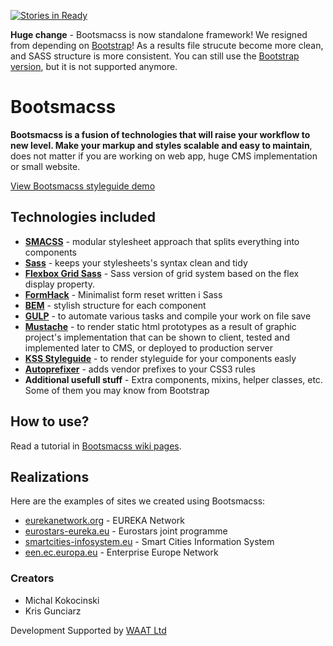 [![Stories in Ready](https://badge.waffle.io/frontcraft/bootsmacss.png?label=ready&title=Ready)](https://waffle.io/frontcraft/bootsmacss)

**Huge change** - Bootsmacss is now standalone framework! We resigned from depending on [Bootstrap](http://getbootstrap.com/)! As a results file strucute become more clean, and SASS structure is more consistent. You can still use the [Bootstrap version](https://github.com/frontcraft/bootsmacss/tree/bootstrap), but it is not supported anymore.

Bootsmacss
=========

**Bootsmacss is a fusion of technologies that will raise your workflow to new level. Make your markup and styles scalable and easy to maintain**, does not matter if you are working on web app, huge CMS implementation or small website.

[View Bootsmacss styleguide demo](http://frontcraft.github.io/bootsmacss/styleguide/)

## Technologies included

* **[SMACSS](https://smacss.com/)** - modular stylesheet approach that splits everything into components
* **[Sass](http://sass-lang.com/)** - keeps your stylesheets's syntax clean and tidy
* **[Flexbox Grid Sass](http://hugeinc.github.io/flexboxgrid-sass/)** - Sass version of grid system based on the flex display property.
* **[FormHack](http://formhack.io/)** - Minimalist form reset written i Sass
* **[BEM](http://getbem.com/)** - stylish structure for each component
* **[GULP](http://gulpjs.com/)** - to automate various tasks and compile your work on file save
* **[Mustache](https://mustache.github.io/)** - to render static html prototypes as a result of graphic project's implementation that can be shown to client, tested and implemented later to CMS, or deployed to production server
* **[KSS Styleguide](http://warpspire.com/kss/)** - to render styleguide for your components easly
* **[Autoprefixer](https://github.com/postcss/autoprefixer)** - adds vendor prefixes to your CSS3 rules
* **Additional usefull stuff** - Extra components, mixins, helper classes, etc. Some of them you may know from Bootstrap

## How to use?

Read a tutorial in [Bootsmacss wiki pages](https://github.com/frontcraft/bootsmacss/wiki/1.-Installation).

## Realizations
Here are the examples of sites we created using Bootsmacss:

* [eurekanetwork.org](http://eurekanetwork.org/) - EUREKA Network
* [eurostars-eureka.eu](http://eurostars-eureka.eu/) - Eurostars joint programme
* [smartcities-infosystem.eu](http://smartcities-infosystem.eu/) - Smart Cities Information System
* [een.ec.europa.eu](http://een.ec.europa.eu/) - Enterprise Europe Network

### Creators

* Michal Kokocinski
* Kris Gunciarz

Development Supported by [WAAT Ltd](http://waat.eu/)
